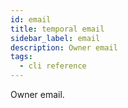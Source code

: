 ```yaml
---
id: email
title: temporal email
sidebar_label: email
description: Owner email
tags:
  - cli reference
---
```


Owner email.
